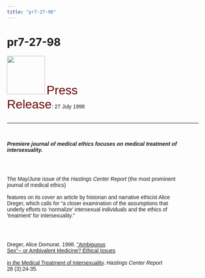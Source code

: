 ```yaml
---
title: "pr7-27-98"
---
```


# pr7-27-98

  
  


<IMG SRC="/img/logo100.gif" HEIGHT="101" WIDTH="100" NATURALSIZEFLAG="0" ALIGN="BOTTOM" />  
 <FONT FACE="Arial,Helvetica"><FONT COLOR="#660000" SIZE="+3">Press<br />Release</FONT>: 27 July 1998<A NAME="top"></A> <BR /><br />

<HR ALIGN="LEFT" />

<BR /><br /><B><I>Premiere journal of medical ethics focuses on medical treatment of<br />intersexuality.</I></B></P><br /><br />

<P>
  The May/June issue of the <I>Hastings Center Report</I> (the most prominent<br />journal of medical ethics) <BR /><br />features on its cover an article by historian and narrative ethicist Alice<br />Dreger, which calls for "a closer examination of the assumptions that<br />underly efforts to 'normalize' intersexual individuals and the ethics of<br />'treatment' for intersexuality."
</P>

<br /><br />

<P>
  Dreger, Alice Domurat. 1998. <A HREF="http://www.isna.org/library/dreger-ambivalent.html">"Ambiguous<br />Sex"-- or Ambivalent Medicine? Ethical Issues <BR /><br />in the Medical Treatment of Intersexuality</A>. <I>Hastings Center Report</I><br />28 (3):24-35.
</P>

<br /><br />

<P ALIGN="CENTER">
  &nbsp;&nbsp;&nbsp;&nbsp;&nbsp;&nbsp;&nbsp;&nbsp;&nbsp;&nbsp;&nbsp;&nbsp;&nbsp;&nbsp;&nbsp;&nbsp;&nbsp;&nbsp;&nbsp;&nbsp;&nbsp;&nbsp;&nbsp;&nbsp;&nbsp;&nbsp;&nbsp;&nbsp;&nbsp;&nbsp;&nbsp;&nbsp;&nbsp;&nbsp;&nbsp;&nbsp;&nbsp;&nbsp;&nbsp;&nbsp;&nbsp;&nbsp;&nbsp;&nbsp;&nbsp;<br />